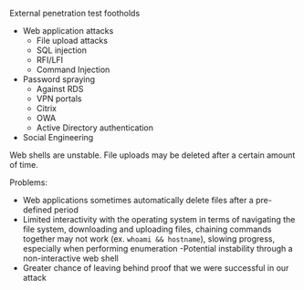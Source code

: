 
External penetration test footholds
- Web application attacks
	- File upload attacks
	- SQL injection
	- RFI/LFI
	- Command Injection
- Password spraying
	- Against RDS
	- VPN portals
	- Citrix
	- OWA
	- Active Directory authentication
- Social Engineering

Web shells are unstable. File uploads may be deleted after a certain amount of time.

Problems:
- Web applications sometimes automatically delete files after a pre-defined period
- Limited interactivity with the operating system in terms of navigating the file system, downloading and uploading files, chaining commands together may not work (ex. `whoami && hostname`), slowing progress, especially when performing enumeration -Potential instability through a non-interactive web shell
- Greater chance of leaving behind proof that we were successful in our attack